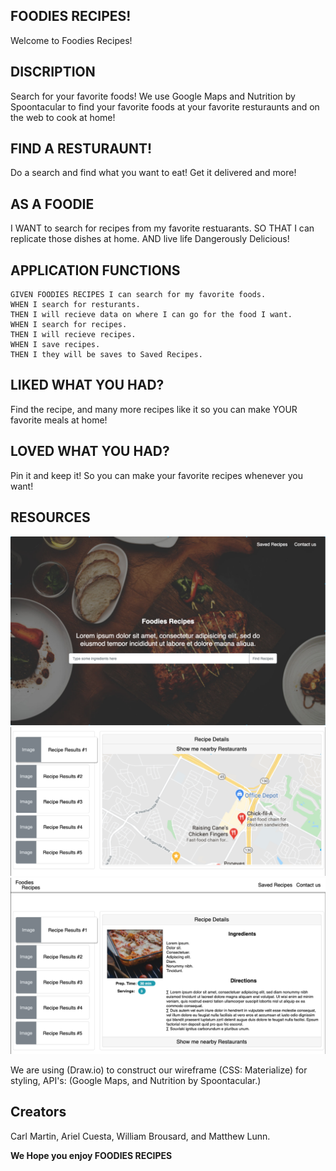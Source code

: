 ## FOODIES RECIPES!
Welcome to Foodies Recipes!


## DISCRIPTION
Search for your favorite foods! We use Google Maps and Nutrition by Spoontacular
 to find your favorite foods at your favorite resturaunts and on the web to cook at home!



## FIND A RESTURAUNT!
Do a search and find what you want to eat! Get it delivered and more!

## AS A FOODIE
I WANT to search for recipes from my favorite restuarants. 
SO THAT I can replicate those dishes at home. 
AND live life Dangerously Delicious! 

## APPLICATION FUNCTIONS

```
GIVEN FOODIES RECIPES I can search for my favorite foods.
WHEN I search for resturants.
THEN I will recieve data on where I can go for the food I want.
WHEN I search for recipes.
THEN I will recieve recipes. 
WHEN I save recipes.
THEN I they will be saves to Saved Recipes. 

```





## LIKED WHAT YOU HAD?
Find the recipe, and many more recipes like it so you can make YOUR favorite meals at home! 

## LOVED WHAT YOU HAD?
Pin it and keep it! So you can make your favorite recipes whenever you want!

## RESOURCES

![Home_Page](./assets/images/Home_Page.png)
![Home_Page](./assets/images/Maps_Location_Veiw.png)
![Home_Page](./assets/images/Recipe_Results_Veiw.png)

We are using (Draw.io) to construct our wireframe (CSS: Materialize) for styling, API's: (Google Maps, and Nutrition by Spoontacular.)

## Creators
Carl Martin, Ariel Cuesta, William Brousard, and Matthew Lunn.

**We Hope you enjoy FOODIES RECIPES**
